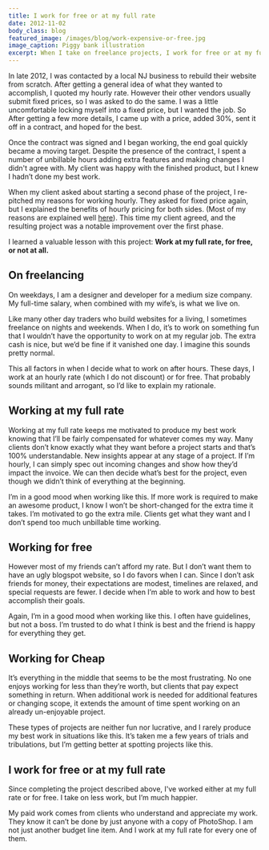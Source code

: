 ```yaml
---
title: I work for free or at my full rate
date: 2012-11-02
body_class: blog
featured_image: /images/blog/work-expensive-or-free.jpg
image_caption: Piggy bank illustration
excerpt: When I take on freelance projects, I work for free or at my full rate.
---
```


In late 2012, I was contacted by a local NJ business to rebuild their website from scratch. After getting a general idea of what they wanted to accomplish, I quoted my hourly rate. However their other vendors usually submit fixed prices, so I was asked to do the same. I was a little uncomfortable locking myself into a fixed price, but I wanted the job. So After getting a few more details, I came up with a price, added 30%, sent it off in a contract, and hoped for the best.

Once the contract was signed and I began working, the end goal quickly became a moving target. Despite the presence of the contract, I spent a number of unbillable hours adding extra features and making changes I didn't agree with. My client was happy with the finished product, but I knew I hadn’t done my best work.

When my client asked about starting a second phase of the project, I re-pitched my reasons for working hourly. They asked for fixed price again, but I explained the benefits of hourly pricing for both sides. (Most of my reasons are explained well [here](http://orestis.gr/blog/2010/11/06/why-i-bill-hourly/)). This time my client agreed, and the resulting project was a notable improvement over the first phase.

I learned a valuable lesson with this project: **Work at my full rate, for free, or not at all.**

## On freelancing

On weekdays, I am a designer and developer for a medium size company. My full-time salary, when combined with my wife’s, is what we live on.

Like many other day traders who build websites for a living, I sometimes freelance on nights and weekends. When I do, it’s to work on something fun that I wouldn’t have the opportunity to work on at my regular job. The extra cash is nice, but we’d be fine if it vanished one day. I imagine this sounds pretty normal.

This all factors in when I decide what to work on after hours. These days, I work at an hourly rate (which I do not discount) or for free. That probably sounds militant and arrogant, so I’d like to explain my rationale.

## Working at my full rate

Working at my full rate keeps me motivated to produce my best work knowing that I’ll be fairly compensated for whatever comes my way. Many clients don’t know exactly what they want before a project starts and that’s 100% understandable. New insights appear at any stage of a project. If I’m hourly, I can simply spec out incoming changes and show how they’d impact the invoice. We can then decide what’s best for the project, even though we didn’t think of everything at the beginning.

I’m in a good mood when working like this. If more work is required to make an awesome product, I know I won’t be short-changed for the extra time it takes. I’m motivated to go the extra mile. Clients get what they want and I don’t spend too much unbillable time working.

## Working for free

However most of my friends can’t afford my rate. But I don’t want them to have an ugly blogspot website, so I do favors when I can. Since I don’t ask friends for money, their expectations are modest, timelines are relaxed, and special requests are fewer. I decide when I’m able to work and how to best accomplish their goals.

Again, I’m in a good mood when working like this. I often have guidelines, but not a boss. I’m trusted to do what I think is best and the friend is happy for everything they get.

## Working for Cheap

It’s everything in the middle that seems to be the most frustrating. No one enjoys working for less than they’re worth, but clients that pay expect something in return. When additional work is needed for additional features or changing scope, it extends the amount of time spent working on an already
 un-enjoyable project.

These types of projects are neither fun nor lucrative, and I rarely produce my best work in situations like this. It’s taken me a few years of trials and tribulations, but I’m getting better at spotting projects like this.

## I work for free or at my full rate

Since completing the project described above, I've worked either at my full rate or for free. I take on less work, but I’m much happier.

My paid work comes from clients who understand and appreciate my work. They know it can’t be done by just anyone with a copy of PhotoShop. I am not just another budget line item. And I work at my full rate for every one of them.
